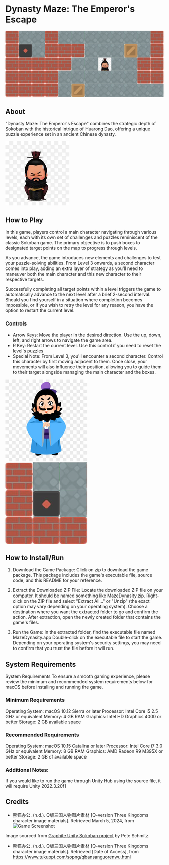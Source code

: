 
# Dynasty Maze: The Emperor's Escape
![alt text](screenshot.png "Dynasty Maze")
## About
"Dynasty Maze: The Emperor's Escape" combines the strategic depth of
Sokoban with the historical intrigue of Huarong Dao, offering a unique
puzzle experience set in an ancient Chinese
dynasty. 

![alt text](chao.png "Dynasty Maze")

## How to Play
In this game, players control a main character navigating through various levels, each with its own set of challenges and puzzles reminiscent of the classic Sokoban game. The primary objective is to push boxes to designated target points on the map to progress through levels.

As you advance, the game introduces new elements and challenges to test your puzzle-solving abilities. From Level 3 onwards, a second character comes into play, adding an extra layer of strategy as you'll need to maneuver both the main character and this new character to their respective targets.

Successfully completing all target points within a level triggers the game to automatically advance to the next level after a brief 2-second interval. Should you find yourself in a situation where completion becomes impossible, or if you wish to retry the level for any reason, you have the option to restart the current level.

### Controls
- Arrow Keys: Move the player in the desired direction. Use the up, down, left, and right arrows to navigate the game area.
- R Key: Restart the current level. Use this control if you need to reset the level's puzzles 
- Special Note:
From Level 3, you'll encounter a second character. Control this character by first moving adjacent to them. Once close, your movements will also influence their position, allowing you to guide them to their target alongside managing the main character and the boxes.

![alt text](260x260.jpeg "Dynasty Maze")![alt text](triger.png "Dynasty Maze")

## How to Install/Run
1. Download the Game Package:
Click on zip to download the game package. This package includes the game's executable file, source code, and this README for your reference.

2. Extract the Downloaded ZIP File:
Locate the downloaded ZIP file on your computer. It should be named something like MazeDynasity.zip.
Right-click on the ZIP file and select "Extract All..." or "Unzip" (the exact option may vary depending on your operating system). Choose a destination where you want the extracted folder to go and confirm the action.
After extraction, open the newly created folder that contains the game's files.
3. Run the Game:
In the extracted folder, find the executable file named MazeDynasity.app 
Double-click on the executable file to start the game. Depending on your operating system's security settings, you may need to confirm that you trust the file before it will run.

## System Requirements
System Requirements
To ensure a smooth gaming experience, please review the minimum and recommended system requirements below for macOS before installing and running the game.

### Minimum Requirements
Operating System: macOS 10.12 Sierra or later
Processor: Intel Core i5 2.5 GHz or equivalent
Memory: 4 GB RAM
Graphics: Intel HD Graphics 4000 or better
Storage: 2 GB available space
### Recommended Requirements
Operating System: macOS 10.15 Catalina or later
Processor: Intel Core i7 3.0 GHz or equivalent
Memory: 8 GB RAM
Graphics: AMD Radeon R9 M395X or better
Storage: 2 GB of available space
### Additional Notes:
If you would like to run the game through Unity Hub using the source file, it will require Unity 2022.3.20f1

## Credits
- 熊猫办公. (n.d.). Q版三国人物图片素材 [Q-version Three Kingdoms character image materials]. Retrieved March 5, 2024, from 
![Game Screenshot](https://github.com/peteschmitz/Graphite.Unity.Sokoban/blob/master/Sokoban.UnityClient/Assets/Resources/Images/spritesheet.png?raw=true)

Image sourced from [Graphite Unity Sokoban project](https://github.com/peteschmitz/Graphite.Unity.Sokoban) by Pete Schmitz.

- 熊猫办公. (n.d.). Q版三国人物图片素材 [Q-version Three Kingdoms character image materials]. Retrieved [Date of Access], from https://www.tukuppt.com/sopng/qbansanguorenwu.html


